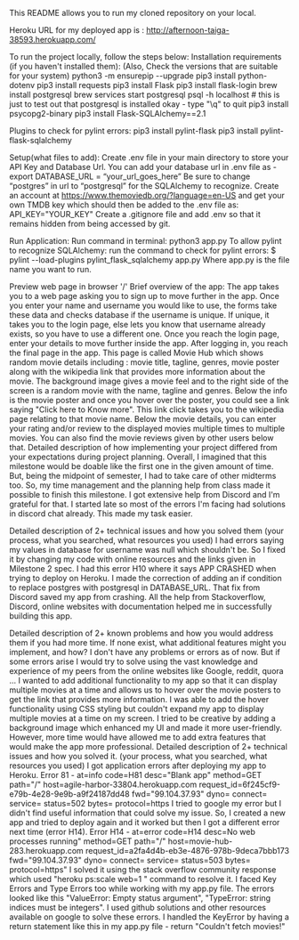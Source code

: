 This README allows you to run my cloned repository on your local.

Heroku URL for my deployed app is : http://afternoon-taiga-38593.herokuapp.com/

To run the project locally, follow the steps below: 
Installation requirements (if you haven't installed them): 
(Also, Check the versions that are suitable for your system) 
python3 -m ensurepip --upgrade 
pip3 install python-dotenv 
pip3 install requests 
pip3 install Flask
pip3 install flask-login
brew install postgresql
brew services start postgresql
psql -h localhost  # this is just to test out that postgresql is installed okay - type "\q" to quit
pip3 install psycopg2-binary
pip3 install Flask-SQLAlchemy==2.1

Plugins to check for pylint errors:
pip3 install pylint-flask
pip3 install pylint-flask-sqlalchemy

Setup(what files to add):
Create .env file in your main directory to store your API Key and Database Url.
You can add your database url in .env file as - 
export DATABASE_URL = “your_url_goes_here”
Be sure to change “postgres” in url to “postgresql” for the SQLAlchemy to recognize. 
Create an account at https://www.themoviedb.org/?language=en-US and get your own TMDB key which should then be added to the .env file as: API_KEY="YOUR_KEY" Create a .gitignore file and add .env so that it remains hidden from being accessed by git.

Run Application: Run command in terminal: python3 app.py
To allow pylint to recognize SQLAlchemy: run the command to check for pylint errors:
$ pylint --load-plugins pylint_flask_sqlalchemy app.py
 Where app.py is the file name you want to run.

Preview web page in browser '/'
Brief overview of the app: The app takes you to a web page asking you to sign up to move further in the app. Once you enter your name and username you would like to use, the forms take these data and checks database if the username is unique. If unique, it takes you to the login page, else lets you know that username already exists, so you have to use a different one. Once you reach the login page, enter your details to move further inside the app. After logging in, you reach the final page in the app. This page is called Movie Hub which shows random movie details including : movie title, tagline, genres, movie poster along with the wikipedia link that provides more information about the movie. The background image gives a movie feel and to the right side of the screen is a random movie with the name, tagline and genres. Below the info is the movie poster and once you hover over the poster, you could see a link saying "Click here to Know more". This link click takes you to the wikipedia page relating to that movie name. Below the movie details, you can enter your rating and/or review to the displayed movies multiple times to multiple movies. You can also find the movie reviews given by other users below that. 
Detailed description of how implementing your project differed from your expectations during project planning.
Overall, I imagined that this milestone would be doable like the first one in the given amount of time. But, being the midpoint of semester, I had to take care of other midterms too. So, my time management and the planning help from class made it possible to finish this milestone. I got extensive help from Discord and I'm grateful for that. I started late so most of the errors I'm facing had solutions in discord chat already. This made my task easier.

Detailed description of 2+ technical issues and how you solved them (your process, what you searched, what resources you used)
I had errors saying my values in database for username was null which shouldn't be. So I fixed it by changing my code with online resources and the links given in Milestone 2 spec. 
I had this error H10 where it says APP CRASHED when trying to deploy on Heroku. I made the correction of adding an if condition to replace postgres with postgresql in DATABASE_URL. That fix from Discord saved my app from crashing.
All the help from Stackoverflow, Discord, online websites with documentation helped me in successfully building this app.

Detailed description of 2+ known problems and how you would address them if you had more time. If none exist, what additional features might you implement, and how?
I don't have any problems or errors as of now. But if some errors arise I would try to solve using the vast knowledge and experience of my peers from the online websites like Google, reddit, quora ...
I wanted to add additional functionality to my app so that it can display multiple movies at a time and allows us to hover over the movie posters to get the link that provides more information. I was able to add the hover functionality using CSS styling but couldn't expand my app to display multiple movies at a time on my screen. I tried to be creative by adding a background image which enhanced my UI and made it more user-friendly. However, more time would have allowed me to add extra features that would make the app more professional.
Detailed description of 2+ technical issues and how you solved it. (your process, what you searched, what resources you used)
I got application errors after deploying my app to Heroku.
Error 81 - at=info code=H81 desc="Blank app" method=GET path="/" host=agile-harbor-33804.herokuapp.com request_id=6f245cf9-e79b-4e28-9e9b-a9f24187dd48 fwd="99.104.37.93" dyno= connect= service= status=502 bytes= protocol=https I tried to google my error but I didn't find useful information that could solve my issue. So, I created a new app and tried to deploy again and it worked but then I got a different error next time (error H14).
Error H14 - at=error code=H14 desc=No web processes running" method=GET path="/" host=movie-hub-283.herokuapp.com request_id=a2fa4d4b-eb3e-4876-978b-9deca7bbb173 fwd="99.104.37.93" dyno= connect= service= status=503 bytes= protocol=https" I solved it using the stack overflow community response which used "heroku ps:scale web=1 " command to resolve it.
I faced Key Errors and Type Errors too while working with my app.py file. The errors looked like this "ValueError: Empty status argument", "TypeError: string indices must be integers". I used github solutions and other resources available on google to solve these errors. I handled the KeyError by having a return statement like this in my app.py file - return "Couldn't fetch movies!"

